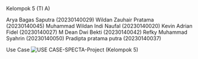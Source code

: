 Kelompok 5 (TI A)

Arya Bagas Saputra (20230140029)
Wildan Zauhair Pratama (20230140045)
Muhammad Wildan Indi Naufal (20230140020)
Kevin Adrian Fidel (20230140027)
M Dean Dwi Bekti (20230140042) 
Refky Muhammad Syahrin (20230140050)
Pradipta pratama putra (20230140037)

Use Case
![USE CASE-SPECTA-Project (Kelompok 5)](https://github.com/user-attachments/assets/b4a90872-b89b-44b5-961e-919c700c9a63)
